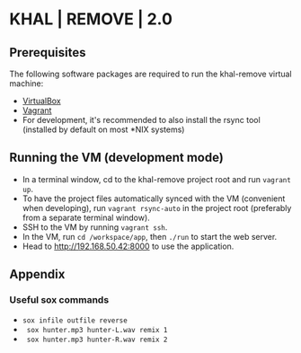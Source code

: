 # KHAL | REMOVE | 2.0

## Prerequisites
The following software packages are required to run the khal-remove virtual machine:
* [VirtualBox](https://www.virtualbox.org/wiki/Downloads)
* [Vagrant](https://www.vagrantup.com/downloads.html)
* For development, it's recommended to also install the rsync tool (installed by default on most \*NIX systems)

## Running the VM (development mode)
* In a terminal window, cd to the khal-remove project root and run ```vagrant up```.
* To have the project files automatically synced with the VM (convenient when developing), run ```vagrant rsync-auto``` in the project root (preferably from a separate terminal window).
* SSH to the VM by running ```vagrant ssh```.
* In the VM, run ```cd /workspace/app```, then ```./run``` to start the web server.
* Head to http://192.168.50.42:8000 to use the application.

## Appendix
### Useful sox commands

* ```sox infile outfile reverse```
* ``` sox hunter.mp3 hunter-L.wav remix 1```
* ``` sox hunter.mp3 hunter-R.wav remix 2```
